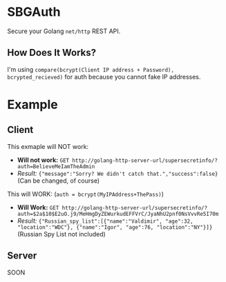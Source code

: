 SBGAuth
=======

Secure your Golang `net/http` REST API.

How Does It Works?
------------------

I'm using `compare(bcrypt(Client IP address + Password), bcrypted_recieved)` for auth because you cannot fake IP addresses.

Example
=======

Client
------

This exmaple will NOT work:
- **Will not work:** `GET http://golang-http-server-url/supersecretinfo/?auth=BelieveMeIamTheAdmin`
- *Result:* `{"message":"Sorry? We didn't catch that.","success":false}` (Can be changed, of course)

This will WORK: (`auth = bcrypt(MyIPAddress+ThePass)`)
- **Will Work:** `GET http://golang-http-server-url/supersecretinfo/?auth=$2a$10$E2uO.j9/MeHmgDyZEWurkudEFFVrC/JyaNhU2pnf0NsVvvRe5I70m`
- *Result:* `{"Russian_spy_list":[{"name":"Valdimir", "age":32, "location":"WDC"}, {"name":"Igor", "age":76, "location":"NY"}]}` (Russian Spy List not included)

Server
------

SOON

